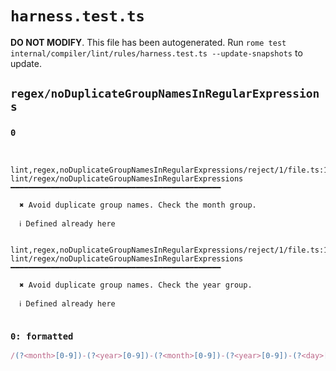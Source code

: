 # `harness.test.ts`

**DO NOT MODIFY**. This file has been autogenerated. Run `rome test internal/compiler/lint/rules/harness.test.ts --update-snapshots` to update.

## `regex/noDuplicateGroupNamesInRegularExpressions`

### `0`

```

 lint,regex,noDuplicateGroupNamesInRegularExpressions/reject/1/file.ts:1:1
lint/regex/noDuplicateGroupNamesInRegularExpressions ━━━━━━━━━━━━━━━━━━━━━━━━━━━━━━━━━━━━━━━━━━━━━━━

  ✖ Avoid duplicate group names. Check the month group.

  ℹ Defined already here

 lint,regex,noDuplicateGroupNamesInRegularExpressions/reject/1/file.ts:1:17
lint/regex/noDuplicateGroupNamesInRegularExpressions ━━━━━━━━━━━━━━━━━━━━━━━━━━━━━━━━━━━━━━━━━━━━━━━

  ✖ Avoid duplicate group names. Check the year group.

  ℹ Defined already here


```

### `0: formatted`

```ts
/(?<month>[0-9])-(?<year>[0-9])-(?<month>[0-9])-(?<year>[0-9])-(?<day>[0-9])-([0-9])-(?<month>[0-9])/;

```

